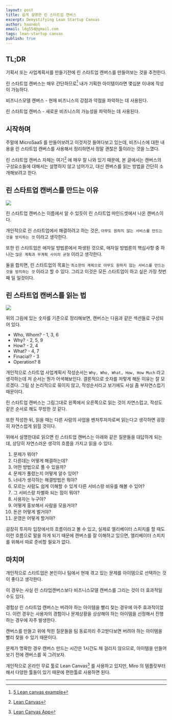```yaml
---
layout: post
title: 쉽게 설명한 린 스타트업 캔버스
excerpt: Demystifying Lean Startup Canvas
author: haandol
email: ldg55d@gmail.com
tags: lean-startup canvas
publish: true
---
```


## TL;DR

기획서 또는 사업계획서를 만들기전에 린 스타트업 캔버스를 만들어보는 것을 추천한다.

린 스타트업 캔버스는 매우 간단하므로[^2] 내가 기획한 아이템이라면 몇십분 이내에 작성이 가능하다.

비즈니스모델 캔버스 - 현재 비즈니스의 강점과 약점을 파악하는 데 사용된다.

린 스타트업 캔버스 - 새로운 비즈니스의 가능성을 파악하는 데 사용된다.

## 시작하며

주말에 MicroSaaS 를 만들어보려고 이것저것 들여다보고 있는데, 비즈니스에 대한 내용을 린 스타트업 캔버스를 사용해서 정리하면서 정말 괜찮은 툴이라는 것을 느꼈다.

린 스타트업 캔버스 자체는 여기[^1] 에 매우 잘 나와 있기 때문에, 본 글에서는 캔버스의 구성요소들에 대해서는 설명하지 않고 넘어가고, 대신 캔버스를 읽는 방법을 간단히 소개해보려고 한다.

## 린 스타트업 캔버스를 만드는 이유

<img src="https://railsware.com/blog/wp-content/uploads/2018/10/lc3-1.jpg" />

린 스타트업 캔버스는 이름에서 알 수 있듯이 린 스타트업 마인드셋에서 나온 캔버스이다.

개인적으로 린 스타트업에서 해결하려고 하는 것은, `아무도 원하지 않는 서비스를 만드는 것을 방지하는 것` 이라고 생각한다.

또한 린 스타트업은 애자일 방법론에서 파생된 것으로, 애자일 방법론의 핵심사항 중 하나는 `많은 계획과 무계획 사이의 균형` 이라고 생각한다.

둘을 합치면, 린 스타트업의 목표는 `최소한의 계획으로 아무도 원하지 않는 서비스를 만드는 것을 방지하는 것` 이라고 할 수 있다. 그리고 이것은 모든 스타트업이 하고 싶은 가장 첫번째 일 일것이다.

## 린 스타트업 캔버스를 읽는 법

<img src="https://railsware.com/blog/wp-content/uploads/2018/10/lc1-1.jpg"/>

위의 그림에 있는 숫자를 기준으로 정리해보면, 캔버스는 다음과 같은 섹션들로 구성되어 있다.

- Who, Whom? - 1, 3, 6
- Why? - 2, 5, 9
- How? - 2, 4
- What? - 4, 7
- Finacial? - 3
- Operation? 8

개인적으로 스타트업 사업계획서 작성순서는 `Why, Who, What, How, How Much` 라고 생각하는데 저 순서는 뭔가 어색해보인다.
결론적으로 숫자를 저렇게 해둔 이유는 잘 모르겠다.
그림 상 논리적으로 묶이지 않고, 작성순서라고 보기에도 사실 좀 부자연스럽기 때문이다.

린 스타트업 캔버스는 그림그대로 왼쪽에서 오른쪽으로 읽는 것이 자연스럽고, 작성도 같은 순서로 해도 무방한 것 같다.

또한 작성한 뒤, 읽을 때는 다른 사람의 사업을 벤처투자자로써 읽는다고 생각하면 굉장히 자연스럽게 읽힐 것이다.

위에서 설명한대로 읽으면 린 스타트업 캔버스는 아래와 같은 질문들을 대답하게 되는데, 상당히 자연스러운 생각의 흐름을 가지고 읽을 수 있다.

1. 문제가 뭐야?
2. 다른데는 어떻게 해결하는데?
3. 어떤 방법으로 풀 수 있을까?
4. 문제가 풀렸는지 어떻게 알수 있어?
5. 너네가 생각하는 해결방법은 뭐야?
6. 모르는 사람도 쉽게 이해할 수 있게 다른 서비스랑 비유를 해볼 수 있어?
7. 그 서비스랑 차별화 되는 점이 뭐야?
8. 사용자는 누구야?
9. 어떻게 홍보해서 사람을 모을거야?
10. 돈은 어떻게 벌거야?
11. 운영은 어떻게 할거야?

굉장히 투자자 입장에서의 흐름이라고 볼 수 있고, 실제로 엘리베이터 스피치를 할 때도 이런 흐름으로 말을 하게 되기 때문에 캔버스를 잘 이해하고 있으면, 엘리베이터 스피치를 위해서 따로 준비할 필요가 없다.

## 마치며

개인적으로 스타트업은 본인이나 팀에서 현재 겪고 있는 문제를 아이템으로 선택하는 것이 좋다고 생각한다.

이 경우는 사실 린 스타업캔버스보다 비즈니스모델 캔버스를 그리는 것이 더 효과적일 수도 있다.

경험상 린 스타트업 캔버스는 버려야 하는 아이템을 빨리 찾는 경우에 아주 효과적이었다. 이런 경우는 사용자의 경험이나 문제상황을 상상해야 하는 아이템을 선정해서 진행하는 경우에 자주 발생한다.

캔버스를 만들고 위에 적힌 질문들을 팀 동료끼리 주고받다보면 버려야 하는 아이템을 빨리 찾을 수 있기 때문이다.

문제가 명확한 경우 캔버스 만드는 시간은 1시간도 채 걸리지 않으므로, 아이템을 만들어보기 전에 캔버스를 꼭 그려보자.

개인적으로 온라인 무료 툴로 Lean Canvas[^3] 를 사용하고 있지만, Miro 의 템플릿부터 해서 다양한 툴들이 있기 때문에 편한툴로 사용하면 된다.

---

[^1]: [Lean Canvas](https://railsware.com/blog/lean-canvas-a-tool-your-startup-needs-instead-of-a-business-plan)
[^2]: [5 Lean canvas example](https://railsware.com/blog/5-lean-canvas-examples/)
[^3]: [Lean Canvas App](https://leadcanvas.app/clcbo4vxs000108jwby73cutj)

